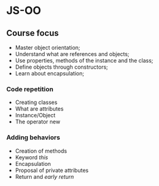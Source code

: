 # JS-OO

## Course focus

- Master object orientation;
- Understand what are references and objects;
- Use properties, methods of the instance and the class;
- Define objects through constructors;
- Learn about encapsulation;

### Code repetition

- Creating classes
- What are attributes
- Instance/Object
- The operator new

### Adding behaviors

- Creation of methods
- Keyword *this*
- Encapsulation
- Proposal of private attributes
- Return and *early return*
